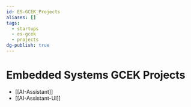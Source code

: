 ```yaml
---
id: ES-GCEK_Projects
aliases: []
tags:
  - startups
  - es-gcek
  - projects
dg-publish: true
---
```

# Embedded Systems GCEK Projects

- [[AI-Assistant]]
- [[AI-Assistant-UI]]